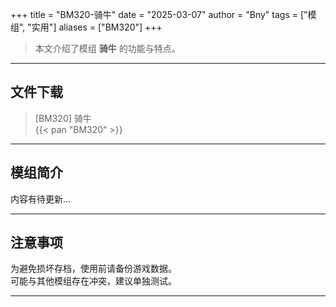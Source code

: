 +++
title = "BM320-骑牛"
date = "2025-03-07"
author = "Bny"
tags = ["模组", "实用"]
aliases = ["BM320"]
+++

> 本文介绍了模组 **骑牛** 的功能与特点。

---

## 文件下载

> [BM320] 骑牛  
{{< pan "BM320" >}}  

---

## 模组简介

>  
内容有待更新...  

---

## 注意事项

>  
为避免损坏存档，使用前请备份游戏数据。  
可能与其他模组存在冲突，建议单独测试。  

---


